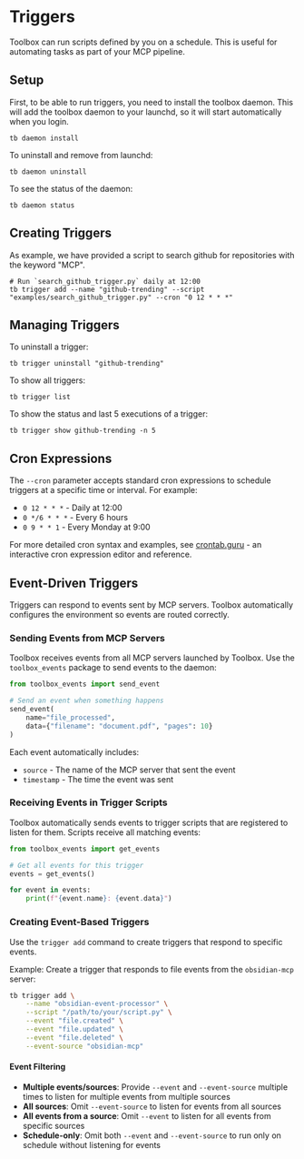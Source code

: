 # Triggers

Toolbox can run scripts defined by you on a schedule. This is useful for automating tasks as part of your MCP pipeline.

## Setup

First, to be able to run triggers, you need to install the toolbox daemon. This will add the toolbox daemon to your launchd, so it will start automatically when you login.

```
tb daemon install
```

To uninstall and remove from launchd:

```
tb daemon uninstall
```

To see the status of the daemon:

```
tb daemon status
```

## Creating Triggers

As example, we have provided a script to search github for repositories with the keyword "MCP".

```
# Run `search_github_trigger.py` daily at 12:00
tb trigger add --name "github-trending" --script "examples/search_github_trigger.py" --cron "0 12 * * *"
```

## Managing Triggers

To uninstall a trigger:

```
tb trigger uninstall "github-trending"
```

To show all triggers:

```
tb trigger list
```

To show the status and last 5 executions of a trigger:

```
tb trigger show github-trending -n 5
```

## Cron Expressions

The `--cron` parameter accepts standard cron expressions to schedule triggers at a specific time or interval. For example:

- `0 12 * * *` - Daily at 12:00
- `0 */6 * * *` - Every 6 hours
- `0 9 * * 1` - Every Monday at 9:00

For more detailed cron syntax and examples, see [crontab.guru](https://crontab.guru/) - an interactive cron expression editor and reference.

## Event-Driven Triggers

Triggers can respond to events sent by MCP servers. Toolbox automatically configures the environment so events are routed correctly.

### Sending Events from MCP Servers

Toolbox receives events from all MCP servers launched by Toolbox. Use the `toolbox_events` package to send events to the daemon:

```python
from toolbox_events import send_event

# Send an event when something happens
send_event(
    name="file_processed",
    data={"filename": "document.pdf", "pages": 10}
)
```

Each event automatically includes:

- `source` - The name of the MCP server that sent the event
- `timestamp` - The time the event was sent

### Receiving Events in Trigger Scripts

Toolbox automatically sends events to trigger scripts that are registered to listen for them. Scripts receive all matching events:

```python
from toolbox_events import get_events

# Get all events for this trigger
events = get_events()

for event in events:
    print(f"{event.name}: {event.data}")
```

### Creating Event-Based Triggers

Use the `trigger add` command to create triggers that respond to specific events.

Example: Create a trigger that responds to file events from the `obsidian-mcp` server:

```bash
tb trigger add \
    --name "obsidian-event-processor" \
    --script "/path/to/your/script.py" \
    --event "file.created" \
    --event "file.updated" \
    --event "file.deleted" \
    --event-source "obsidian-mcp"
```

#### Event Filtering

- **Multiple events/sources**: Provide `--event` and `--event-source` multiple times to listen for multiple events from multiple sources
- **All sources**: Omit `--event-source` to listen for events from all sources
- **All events from a source**: Omit `--event` to listen for all events from specific sources
- **Schedule-only**: Omit both `--event` and `--event-source` to run only on schedule without listening for events
